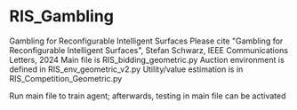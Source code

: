 # RIS_Gambling
Gambling for Reconfigurable Intelligent Surfaces
Please cite "Gambling for Reconfigurable Intelligent Surfaces", Stefan Schwarz, IEEE Communications Letters, 2024
Main file is RIS_bidding_geometric.py
Auction environment is defined in RIS_env_geometric_v2.py
Utility/value estimation is in RIS_Competition_Geometric.py

Run main file to train agent; afterwards, testing in main file can be activated
